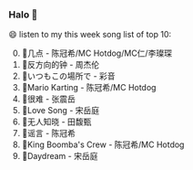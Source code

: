 

### Halo 👋

😄 listen to my this week song list of top 10:

0. 🌈几点 - 陈冠希/MC Hotdog/MC仁/李璨琛
1. 🌈反方向的钟 - 周杰伦
2. 🌈いつもこの場所で - 彩音
3. 🌈Mario Karting - 陈冠希/MC Hotdog
4. 🌈很难 - 张震岳
5. 🌈Love Song - 宋岳庭
6. 🌈无人知晓 - 田馥甄
7. 🌈谣言 - 陈冠希
8. 🌈King Boomba's Crew - 陈冠希/MC Hotdog
9. 🌈Daydream - 宋岳庭

